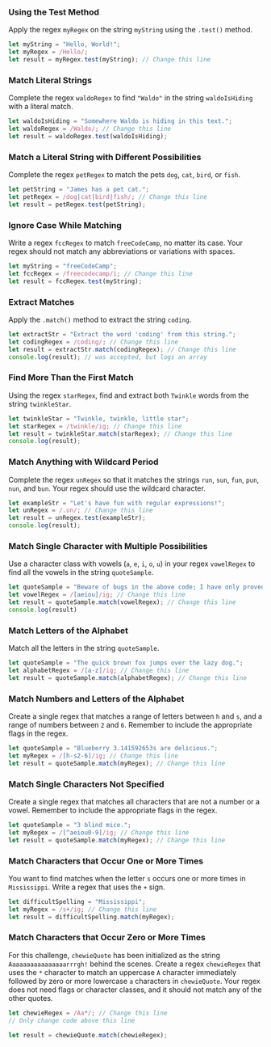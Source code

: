 ### Using the Test Method

Apply the regex ```myRegex``` on the string ```myString``` using the ```.test()``` method.

```javascript
let myString = "Hello, World!";
let myRegex = /Hello/;
let result = myRegex.test(myString); // Change this line
```

### Match Literal Strings

Complete the regex ```waldoRegex``` to find ```"Waldo"``` in the string ```waldoIsHiding``` with a literal match.

```javascript
let waldoIsHiding = "Somewhere Waldo is hiding in this text.";
let waldoRegex = /Waldo/; // Change this line
let result = waldoRegex.test(waldoIsHiding);
```

### Match a Literal String with Different Possibilities

Complete the regex ```petRegex``` to match the pets ```dog```, ```cat```, ```bird```, or ```fish```.

```javascript
let petString = "James has a pet cat.";
let petRegex = /dog|cat|bird|fish/; // Change this line
let result = petRegex.test(petString);
```

### Ignore Case While Matching

Write a regex ```fccRegex``` to match ```freeCodeCamp```, no matter its case. Your regex should not match any abbreviations or variations with spaces.

```javascript
let myString = "freeCodeCamp";
let fccRegex = /freecodecamp/i; // Change this line
let result = fccRegex.test(myString);
```

### Extract Matches

Apply the ```.match()``` method to extract the string ```coding```.

```javascript
let extractStr = "Extract the word 'coding' from this string.";
let codingRegex = /coding/; // Change this line
let result = extractStr.match(codingRegex); // Change this line
console.log(result); // was accepted, but logs an array
```

### Find More Than the First Match

Using the regex ```starRegex```, find and extract both ```Twinkle``` words from the string ```twinkleStar```.

```javascript
let twinkleStar = "Twinkle, twinkle, little star";
let starRegex = /twinkle/ig; // Change this line
let result = twinkleStar.match(starRegex); // Change this line
console.log(result);
```

### Match Anything with Wildcard Period

Complete the regex ```unRegex``` so that it matches the strings ```run```, ```sun```, ```fun```, ```pun```, ```nun```, and ```bun```. Your regex should use the wildcard character.

```javascript
let exampleStr = "Let's have fun with regular expressions!";
let unRegex = /.un/; // Change this line
let result = unRegex.test(exampleStr);
console.log(result);
```

### Match Single Character with Multiple Possibilities

Use a character class with vowels (```a```, ```e```, ```i```, ```o```, ```u```) in your regex ```vowelRegex``` to find all the vowels in the string ```quoteSample```.

```javascript
let quoteSample = "Beware of bugs in the above code; I have only proved it correct, not tried it.";
let vowelRegex = /[aeiou]/ig; // Change this line
let result = quoteSample.match(vowelRegex); // Change this line
console.log(result)
```

### Match Letters of the Alphabet

Match all the letters in the string ```quoteSample```.

```javascript
let quoteSample = "The quick brown fox jumps over the lazy dog.";
let alphabetRegex = /[a-z]/ig; // Change this line
let result = quoteSample.match(alphabetRegex); // Change this line
```

### Match Numbers and Letters of the Alphabet

Create a single regex that matches a range of letters between ```h``` and ```s```, and a range of numbers between ```2``` and ```6```. Remember to include the appropriate flags in the regex.

```javascript
let quoteSample = "Blueberry 3.141592653s are delicious.";
let myRegex = /[h-s2-6]/ig; // Change this line
let result = quoteSample.match(myRegex); // Change this line
```

### Match Single Characters Not Specified

Create a single regex that matches all characters that are not a number or a vowel. Remember to include the appropriate flags in the regex.

```javascript
let quoteSample = "3 blind mice.";
let myRegex = /[^aeiou0-9]/ig; // Change this line
let result = quoteSample.match(myRegex); // Change this line
```

### Match Characters that Occur One or More Times

You want to find matches when the letter ```s``` occurs one or more times in ```Mississippi```. Write a regex that uses the ```+``` sign.

```javascript
let difficultSpelling = "Mississippi";
let myRegex = /s+/ig; // Change this line
let result = difficultSpelling.match(myRegex);
```

### Match Characters that Occur Zero or More Times

For this challenge, ```chewieQuote``` has been initialized as the string ```Aaaaaaaaaaaaaaaarrrgh!``` behind the scenes. Create a regex ```chewieRegex``` that uses the ```*``` character to match an uppercase ```A``` character immediately followed by zero or more lowercase ```a``` characters in ```chewieQuote```. Your regex does not need flags or character classes, and it should not match any of the other quotes.

```javascript
let chewieRegex = /Aa*/; // Change this line
// Only change code above this line

let result = chewieQuote.match(chewieRegex);
```

###